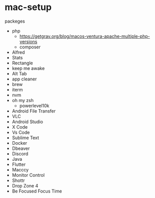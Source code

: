 # mac-setup

packeges
  - php
    - https://getgrav.org/blog/macos-ventura-apache-multiple-php-versions
    - composer
  - Alfred
  - Stats
  - Rectangle
  - keep me awake
  - Alt Tab
  - app cleaner
  - brew 
  - iterm
  - nvm
  - oh my zsh
    - powerlevel10k
  - Android File Transfer
  - VLC
  - Android Studio
  - X Code
  - Vs Code
  - Sublime Text
  - Docker
  - Dbeaver
  - Discord
  - Java
  - Flutter
  - Macccy
  - Monitor Control
  - Shottr
  - Drop Zone 4
  - Be Focused Focus Time
  
